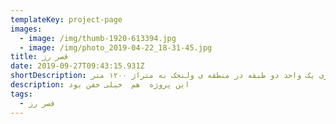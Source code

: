 ```yaml
---
templateKey: project-page
images:
  - image: /img/thumb-1920-613394.jpg
  - image: /img/photo_2019-04-22_18-31-45.jpg
title: قصر رز
date: 2019-09-27T09:43:15.931Z
shortDescription: پروژه ی قصر رز بازسازی یک واحد دو طبقه در منطقه ی ولنجک به متراژ ۱۲۰۰ متر
description: این پروژه  هم  خیلی خفن بود
tags:
  - قصر رز
---
```

